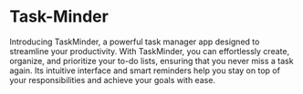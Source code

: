 # Task-Minder
Introducing TaskMinder, a powerful task manager app designed to streamline your productivity. With TaskMinder, you can effortlessly create, organize, and prioritize your to-do lists, ensuring that you never miss a task again. Its intuitive interface and smart reminders help you stay on top of your responsibilities and achieve your goals with ease.

